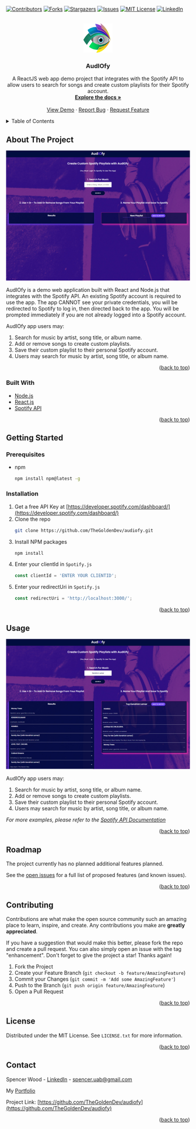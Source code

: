 <div id="top"></div>

<!-- PROJECT SHIELDS -->
<!--
*** I'm using markdown "reference style" links for readability.
*** Reference links are enclosed in brackets [ ] instead of parentheses ( ).
*** See the bottom of this document for the declaration of the reference variables
*** for contributors-url, forks-url, etc. This is an optional, concise syntax you may use.
*** https://www.markdownguide.org/basic-syntax/#reference-style-links
-->

[![Contributors][contributors-shield]][contributors-url]
[![Forks][forks-shield]][forks-url]
[![Stargazers][stars-shield]][stars-url]
[![Issues][issues-shield]][issues-url]
[![MIT License][license-shield]][license-url]
[![LinkedIn][linkedin-shield]][linkedin-url]

<!-- PROJECT LOGO -->
<br />
<div align="center">
  <a href="https://github.com/TheGoldenDev/audiofy">
    <img src="public/logo.svg" alt="Logo" width="80" height="80">
  </a>

<h3 align="center">AudIOfy</h3>

  <p align="center">
    A ReactJS web app demo project that integrates with the Spotify API to allow users to search for songs and create custom playlists for their Spotify account.
    <br />
    <a href="https://github.com/TheGoldenDev/audiofy"><strong>Explore the docs »</strong></a>
    <br />
    <br />
    <a href="https://audiofy-app-797a94.netlify.app/">View Demo</a>
    ·
    <a href="https://github.com/TheGoldenDev/audiofy/issues">Report Bug</a>
    ·
    <a href="https://github.com/TheGoldenDev/audiofy/issues">Request Feature</a>
  </p>
</div>

<!-- TABLE OF CONTENTS -->
<details>
  <summary>Table of Contents</summary>
  <ol>
    <li>
      <a href="#about-the-project">About The Project</a>
      <ul>
        <li><a href="#built-with">Built With</a></li>
      </ul>
    </li>
    <li>
      <a href="#getting-started">Getting Started</a>
      <ul>
        <li><a href="#prerequisites">Prerequisites</a></li>
        <li><a href="#installation">Installation</a></li>
      </ul>
    </li>
    <li><a href="#usage">Usage</a></li>
    <li><a href="#roadmap">Roadmap</a></li>
    <li><a href="#contributing">Contributing</a></li>
    <li><a href="#license">License</a></li>
    <li><a href="#contact">Contact</a></li>
  </ol>
</details>

<!-- ABOUT THE PROJECT -->

## About The Project

[![Audiofy Screen Shot][screenshot]](https://audiofy-app-797a94.netlify.app/)

AudIOfy is a demo web application built with React and Node.js that integrates with the Spotify API.
An existing Spotify account is required to use the app.
The app CANNOT see your private credentials, you will be redirected to Spotify to log in, then directed back to the app.
You will be prompted immediately if you are not already logged into a Spotify account.

AudIOfy app users may:

  <ol>
    <li>
    Search for music by artist, song title, or album name.
    </li>
    <li>
    Add or remove songs to create custom playlists.
    </li>
    <li>
    Save their custom playlist to their personal Spotify account.
    </li>
    <li>
    Users may search for music by artist, song title, or album name.
    </li>
  </ol>

<p align="right">(<a href="#top">back to top</a>)</p>

### Built With

- [Node.js](https://nodejs.org/en/)
- [React.js](https://reactjs.org/)
- [Spotify API](https://developer.spotify.com/documentation/web-api/)

<p align="right">(<a href="#top">back to top</a>)</p>

<!-- GETTING STARTED -->

## Getting Started

### Prerequisites

- npm
  ```sh
  npm install npm@latest -g
  ```

### Installation

1. Get a free API Key at [https://developer.spotify.com/dashboard/](https://developer.spotify.com/dashboard/)
2. Clone the repo
   ```sh
   git clone https://github.com/TheGoldenDev/audiofy.git
   ```
3. Install NPM packages
   ```sh
   npm install
   ```
4. Enter your clientId in `Spotify.js`
   ```js
   const clientId = 'ENTER YOUR CLIENTID';
   ```
5. Enter your redirectUri in `Spotify.js`
   ```js
   const redirectUri = 'http://localhost:3000/';
   ```

<p align="right">(<a href="#top">back to top</a>)</p>

<!-- USAGE EXAMPLES -->

## Usage

[![Audiofy Feature Screen Shot][feature-screenshot]](https://audiofy-app-797a94.netlify.app/)

AudIOfy app users may:

  <ol>
    <li>
    Search for music by artist, song title, or album name.
    </li>
    <li>
    Add or remove songs to create custom playlists.
    </li>
    <li>
    Save their custom playlist to their personal Spotify account.
    </li>
    <li>
    Users may search for music by artist, song title, or album name.
    </li>
  </ol>

_For more examples, please refer to the [Spotify API Documentation](https://developer.spotify.com/documentation/web-api/)_

<p align="right">(<a href="#top">back to top</a>)</p>

<!-- ROADMAP -->

## Roadmap

The project currently has no planned additional features planned.

See the [open issues](https://github.com/TheGoldenDev/audiofy/issues) for a full list of proposed features (and known issues).

<p align="right">(<a href="#top">back to top</a>)</p>

<!-- CONTRIBUTING -->

## Contributing

Contributions are what make the open source community such an amazing place to learn, inspire, and create. Any contributions you make are **greatly appreciated**.

If you have a suggestion that would make this better, please fork the repo and create a pull request. You can also simply open an issue with the tag "enhancement".
Don't forget to give the project a star! Thanks again!

1. Fork the Project
2. Create your Feature Branch (`git checkout -b feature/AmazingFeature`)
3. Commit your Changes (`git commit -m 'Add some AmazingFeature'`)
4. Push to the Branch (`git push origin feature/AmazingFeature`)
5. Open a Pull Request

<p align="right">(<a href="#top">back to top</a>)</p>

<!-- LICENSE -->

## License

Distributed under the MIT License. See `LICENSE.txt` for more information.

<p align="right">(<a href="#top">back to top</a>)</p>

<!-- CONTACT -->

## Contact

Spencer Wood - [LinkedIn](https://www.linkedin.com/in/spencer-wood-web-dev/) - spencer.uab@gmail.com

My [Portfolio](https://www.captivatingwebsite.com/)

Project Link: [https://github.com/TheGoldenDev/audiofy](https://github.com/TheGoldenDev/audiofy)

<p align="right">(<a href="#top">back to top</a>)</p>

<!-- MARKDOWN LINKS & IMAGES -->
<!-- https://www.markdownguide.org/basic-syntax/#reference-style-links -->

[contributors-shield]: https://img.shields.io/github/contributors/TheGoldenDev/audiofy.svg?style=for-the-badge
[contributors-url]: https://github.com/TheGoldenDev/audiofy/graphs/contributors
[forks-shield]: https://img.shields.io/github/forks/TheGoldenDev/audiofy.svg?style=for-the-badge
[forks-url]: https://github.com/TheGoldenDev/audiofy/network/members
[stars-shield]: https://img.shields.io/github/stars/TheGoldenDev/audiofy.svg?style=for-the-badge
[stars-url]: https://github.com/TheGoldenDev/audiofy/stargazers
[issues-shield]: https://img.shields.io/github/issues/TheGoldenDev/audiofy.svg?style=for-the-badge
[issues-url]: https://github.com/TheGoldenDev/audiofy/issues
[license-shield]: https://img.shields.io/github/license/TheGoldenDev/audiofy.svg?style=for-the-badge
[license-url]: https://github.com/TheGoldenDev/audiofy/blob/master/LICENSE.txt
[linkedin-shield]: https://img.shields.io/badge/-LinkedIn-black.svg?style=for-the-badge&logo=linkedin&colorB=555
[linkedin-url]: https://linkedin.com/in/spencer-wood-web-dev
[screenshot]: screenshot.jpg
[feature-screenshot]: feature-screenshot.jpg
